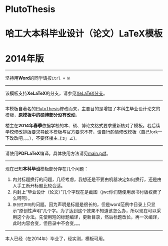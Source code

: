 PlutoThesis
===========

# 哈工大本科毕业设计（论文）LaTeX模板

# 2014年版

---

坚持用**Word**的同学请按`Ctrl + W`

---

该模板支持**XeLaTeX**的分支，请参见[XeLaTeX分支](https://github.com/PlutoThesis/PlutoThesis-Bachelor/tree/xelatex)。

---

本模板自著名的[PlutoThesis](https://code.google.com/p/plutothesis/)修改而来，主要目的是增加了本科生毕业设计论文的模板，**原模板中的硕博部分没有改动**。

楼主在**2014年春季**依据学校的本、硕、博论文格式要求重新核对了模板。若后续学校修改排版要求导致本模板与官方要求不符，请自行酌情修改模板（自己fork一下改改吧。。。），不要怪楼主_(:з」∠)_

---

请使用**PDFLaTeX**编译。具体使用方法请见[main.pdf](https://github.com/PlutoThesis/PlutoThesis-Bachelor/blob/master/main.pdf)。

---


现在已知**本科毕设**模板部分存在几个问题：

1. 内封标题换行的问题，几经考虑，我想还是不要由机器决定如何换行，还是由人手工断开标题比较合适。 
2.  内封上“毕业设计（论文）”几个字现在是截图（jwc你们随便用隶书付版权费了么呵呵）。
3.  `原创性声明`的问题。因为声明是标题是很长的，但是word范例中目录上只显示“原创性声明”几个字。为了达到这个效果不知道该怎么办，所以现在可以采用这个办法。先使用短的标题编译，更新目录，然后标题改长，再一次编译，此时内容会变，但目录中不会变。。。

---
本人已经（在2014年）毕业了，经实测，模板可用。
